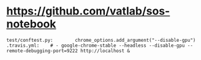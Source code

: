 # https://github.com/vatlab/sos-notebook

```console
test/conftest.py:        chrome_options.add_argument("--disable-gpu")
.travis.yml:    # - google-chrome-stable --headless --disable-gpu --remote-debugging-port=9222 http://localhost &

```
